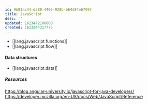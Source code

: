 ```yaml
---
id: 9b01ac44-d380-4406-928b-b64d84e67097
title: JavaScript
desc: ''
updated: 1623472106600
created: 1623244317775
---
```


- [[lang.javascript.functions]]
- [[lang.javascript.flow]]

#### Data structures

- [[lang.javascript.data]]

##### Resources
https://blog.angular-university.io/javascript-for-java-developers/
https://developer.mozilla.org/en-US/docs/Web/JavaScript/Reference